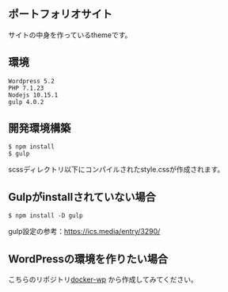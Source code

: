 ## ポートフォリオサイト
サイトの中身を作っているthemeです。

## 環境
```
Wordpress 5.2 
PHP 7.1.23 
Nodejs 10.15.1
gulp 4.0.2
```

## 開発環境構築

```
$ npm install
$ gulp
```
scssディレクトリ以下にコンパイルされたstyle.cssが作成されます。

## Gulpがinstallされていない場合
```
$ npm install -D gulp
```

gulp設定の参考：https://ics.media/entry/3290/


## WordPressの環境を作りたい場合
こちらのリポジトリ[docker-wp](https://github.com/tsubasa1122/docker-wp)
から作成してみてください。
